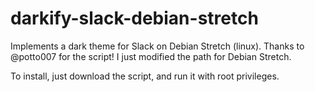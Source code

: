 # darkify-slack-debian-stretch
Implements a dark theme for Slack on Debian Stretch (linux).  Thanks to @potto007 for the script!  I just modified the path for Debian Stretch.  

To install, just download the script, and run it with root privileges.  
